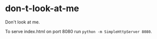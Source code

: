 # don-t-look-at-me
Don't look at me.

To serve index.html on port 8080 run `python -m SimpleHttpServer 8080`.
